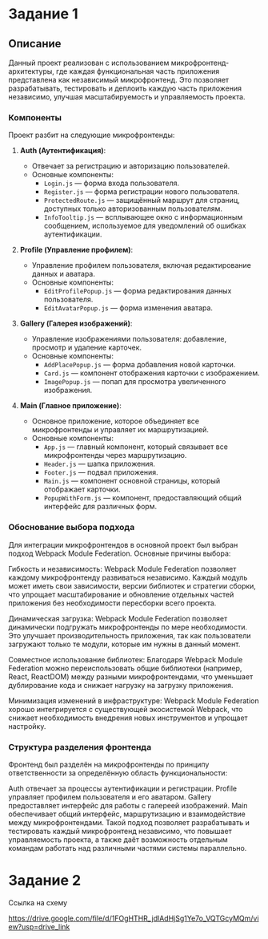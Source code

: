 # Задание 1

## Описание

Данный проект реализован с использованием микрофронтенд-архитектуры, где каждая функциональная часть приложения представлена как независимый микрофронтенд. Это позволяет разрабатывать, тестировать и деплоить каждую часть приложения независимо, улучшая масштабируемость и управляемость проекта.

### Компоненты

Проект разбит на следующие микрофронтенды:

1. **Auth (Аутентификация)**:
   - Отвечает за регистрацию и авторизацию пользователей.
   - Основные компоненты:
     - `Login.js` — форма входа пользователя.
     - `Register.js` — форма регистрации нового пользователя.
     - `ProtectedRoute.js` — защищённый маршрут для страниц, доступных только авторизованным пользователям.
     - `InfoTooltip.js` — всплывающее окно с информационным сообщением, используемое для уведомлений об ошибках аутентификации.

2. **Profile (Управление профилем)**:
   - Управление профилем пользователя, включая редактирование данных и аватара.
   - Основные компоненты:
     - `EditProfilePopup.js` — форма редактирования данных пользователя.
     - `EditAvatarPopup.js` — форма изменения аватара.

3. **Gallery (Галерея изображений)**:
   - Управление изображениями пользователя: добавление, просмотр и удаление карточек.
   - Основные компоненты:
     - `AddPlacePopup.js` — форма добавления новой карточки.
     - `Card.js` — компонент отображения карточки с изображением.
     - `ImagePopup.js` — попап для просмотра увеличенного изображения.

4. **Main (Главное приложение)**:
   - Основное приложение, которое объединяет все микрофронтенды и управляет их маршрутизацией.
   - Основные компоненты:
     - `App.js` — главный компонент, который связывает все микрофронтенды через маршрутизацию.
     - `Header.js` — шапка приложения.
     - `Footer.js` — подвал приложения.
     - `Main.js` — компонент основной страницы, который отображает карточки.
     - `PopupWithForm.js` — компонент, предоставляющий общий интерфейс для различных форм.
   

### Обоснование выбора подхода
Для интеграции микрофронтендов в основной проект был выбран подход Webpack Module Federation. Основные причины выбора:

Гибкость и независимость: Webpack Module Federation позволяет каждому микрофронтенду развиваться независимо. Каждый модуль может иметь свои зависимости, версии библиотек и стратегии сборки, что упрощает масштабирование и обновление отдельных частей приложения без необходимости пересборки всего проекта.

Динамическая загрузка: Webpack Module Federation позволяет динамически подгружать микрофронтенды по мере необходимости. Это улучшает производительность приложения, так как пользователи загружают только те модули, которые им нужны в данный момент.

Совместное использование библиотек: Благодаря Webpack Module Federation можно переиспользовать общие библиотеки (например, React, ReactDOM) между разными микрофронтендами, что уменьшает дублирование кода и снижает нагрузку на загрузку приложения.

Минимизация изменений в инфраструктуре: Webpack Module Federation хорошо интегрируется с существующей экосистемой Webpack, что снижает необходимость внедрения новых инструментов и упрощает настройку.

### Структура разделения фронтенда
Фронтенд был разделён на микрофронтенды по принципу ответственности за определённую область функциональности:

Auth отвечает за процессы аутентификации и регистрации.
Profile управляет профилем пользователя и его аватаром.
Gallery предоставляет интерфейс для работы с галереей изображений.
Main обеспечивает общий интерфейс, маршрутизацию и взаимодействие между микрофронтендами.
Такой подход позволяет разрабатывать и тестировать каждый микрофронтенд независимо, что повышает управляемость проекта, а также даёт возможность отдельным командам работать над различными частями системы параллельно.

# Задание 2

Ссылка на схему

https://drive.google.com/file/d/1FOgHTHR_jdlAdHjSg1Ye7o_VQTGcyMQm/view?usp=drive_link